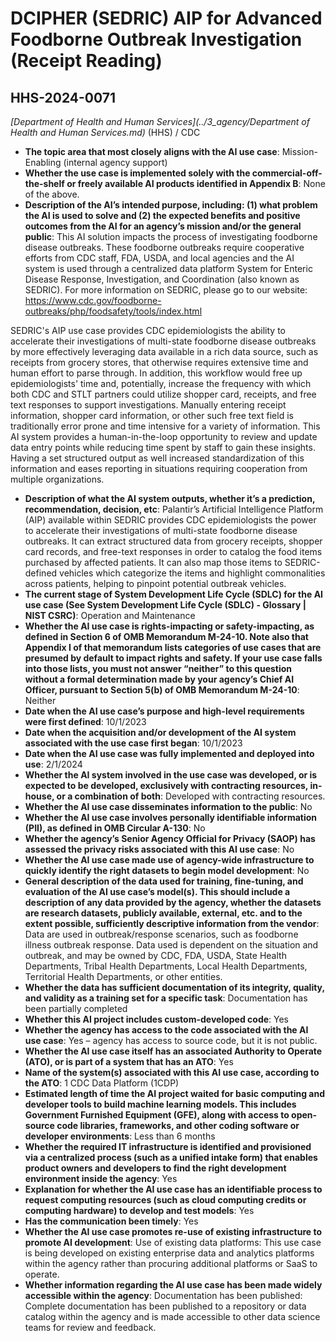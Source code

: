 # DCIPHER (SEDRIC) AIP for Advanced Foodborne Outbreak Investigation (Receipt Reading)
## HHS-2024-0071
_[Department of Health and Human Services](../3_agency/Department of Health and Human Services.md)_ (HHS) / CDC


+ **The topic area that most closely aligns with the AI use case**: Mission-Enabling (internal agency support)
+ **Whether the use case is implemented solely with the commercial-off-the-shelf or freely available AI products identified in Appendix B**: None of the above.
+ **Description of the AI’s intended purpose, including: (1) what problem the AI is used to solve and (2) the expected benefits and positive outcomes from the AI for an agency’s mission and/or the general public**: This AI solution impacts the process of investigating foodborne disease outbreaks. These foodborne outbreaks require cooperative efforts from CDC staff, FDA, USDA, and local agencies and the AI system is used through a centralized data platform System for Enteric Disease Response, Investigation, and Coordination (also known as SEDRIC). For more information on SEDRIC, please go to our website: https://www.cdc.gov/foodborne-outbreaks/php/foodsafety/tools/index.html

SEDRIC's AIP use case provides CDC epidemiologists the ability to accelerate their investigations of multi-state foodborne disease outbreaks by more effectively leveraging data available in a rich data source, such as receipts from grocery stores, that otherwise requires extensive time and human effort to parse through. In addition, this workflow would free up epidemiologists' time and, potentially, increase the frequency with which both CDC and STLT partners could utilize shopper card, receipts, and free text responses to support investigations. Manually entering receipt information, shopper card information, or other such free text field is traditionally error prone and time intensive for a variety of information. This AI system provides a human-in-the-loop opportunity to review and update data entry points while reducing time spent by staff to gain these insights. Having a set structured output as well increased standardization of this information and eases reporting in situations requiring cooperation from multiple organizations.
+ **Description of what the AI system outputs, whether it’s a prediction, recommendation, decision, etc**: Palantir’s Artificial Intelligence Platform (AIP) available within SEDRIC provides CDC epidemiologists the power to accelerate their investigations of multi-state foodborne disease outbreaks. It can extract structured data from grocery receipts, shopper card records, and free-text responses in order to catalog the food items purchased by affected patients. It can also map those items to SEDRIC-defined vehicles which categorize the items and highlight commonalities across patients, helping to pinpoint potential outbreak vehicles.
+ **The current stage of System Development Life Cycle (SDLC) for the AI use case (See System Development Life Cycle (SDLC) - Glossary | NIST CSRC)**: Operation and Maintenance
+ **Whether the AI use case is rights-impacting or safety-impacting, as defined in Section 6 of OMB Memorandum M-24-10. Note also that Appendix I of that memorandum lists categories of use cases that are presumed by default to impact rights and safety. If your use case falls into those lists, you must not answer “neither” to this question without a formal determination made by your agency’s Chief AI Officer, pursuant to Section 5(b) of OMB Memorandum M-24-10**: Neither
+ **Date when the AI use case’s purpose and high-level requirements were first defined**: 10/1/2023
+ **Date when the acquisition and/or development of the AI system associated with the use case first began**: 10/1/2023
+ **Date when the AI use case was fully implemented and deployed into use**: 2/1/2024
+ **Whether the AI system involved in the use case was developed, or is expected to be developed, exclusively with contracting resources, in-house, or a combination of both**: Developed with contracting resources.
+ **Whether the AI use case disseminates information to the public**: No
+ **Whether the AI use case involves personally identifiable information (PII), as defined in OMB Circular A-130**: No
+ **Whether the agency’s Senior Agency Official for Privacy (SAOP) has assessed the privacy risks associated with this AI use case**: No
+ **Whether the AI use case made use of agency-wide infrastructure to quickly identify the right datasets to begin model development**: No
+ **General description of the data used for training, fine-tuning, and evaluation of the AI use case’s model(s). This should include a description of any data provided by the agency, whether the datasets are research datasets, publicly available, external, etc. and to the extent possible, sufficiently descriptive information from the vendor**: Data are used in outbreak/response scenarios, such as foodborne illness outbreak response. Data used is dependent on the situation and outbreak, and may be owned by CDC, FDA, USDA, State Health Departments, Tribal Health Departments, Local Health Departments, Territorial Health Departments, or other entities.
+ **Whether the data has sufficient documentation of its integrity, quality, and validity as a training set for a specific task**: Documentation has been partially completed
+ **Whether this AI project includes custom-developed code**: Yes
+ **Whether the agency has access to the code associated with the AI use case**: Yes – agency has access to source code, but it is not public.
+ **Whether the AI use case itself has an associated Authority to Operate (ATO), or is part of a system that has an ATO**: Yes
+ **Name of the system(s) associated with this AI use case, according to the ATO**: 1 CDC Data Platform (1CDP)
+ **Estimated length of time the AI project waited for basic computing and developer tools to build machine learning models. This includes Government Furnished Equipment (GFE), along with access to open-source code libraries, frameworks, and other coding software or developer environments**: Less than 6 months
+ **Whether the required IT infrastructure is identified and provisioned via a centralized process (such as a unified intake form) that enables product owners and developers to find the right development environment inside the agency**: Yes
+ **Explanation for whether the AI use case has an identifiable process to request computing resources (such as cloud computing credits or computing hardware) to develop and test models**: Yes
+ **Has the communication been timely**: Yes
+ **Whether the AI use case promotes re-use of existing infrastructure to promote AI development**: Use of existing data platforms: This use case is being developed on existing enterprise data and analytics platforms within the agency rather than procuring additional platforms or SaaS to operate.
+ **Whether information regarding the AI use case has been made widely accessible within the agency**: Documentation has been published: Complete documentation has been published to a repository or data catalog within the agency and is made accessible to other data science teams for review and feedback.